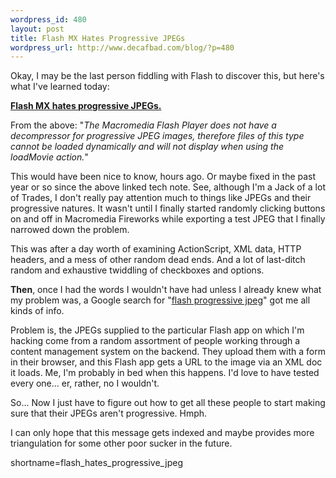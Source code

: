 ```yaml
--- 
wordpress_id: 480
layout: post
title: Flash MX Hates Progressive JPEGs
wordpress_url: http://www.decafbad.com/blog/?p=480
---
```

<p>
Okay, I may be the last person fiddling with Flash to
discover this, but here's what I've learned today:
</p>
<p>
<a href="http://www.macromedia.com/support/flash/ts/documents/cant_load_jpg.htm"><b>Flash MX hates progressive JPEGs.</b></a>
</p>
<p>
From the above: "<i>The Macromedia Flash Player does not have a
decompressor for progressive JPEG images, therefore files of this type
cannot be loaded dynamically and will not display when using the
loadMovie action.</i>"
</p>
<p>
This would have been nice to know, hours ago.  Or maybe fixed in
the past year or so since the above linked tech note.  See, although
I'm a Jack of a lot of Trades, I don't really pay attention much
to things like JPEGs and their progressive natures.  It wasn't
until I finally started randomly clicking buttons on and off in
Macromedia Fireworks while exporting a test JPEG that I finally
narrowed down the problem.
</p>
<p>
This was after a day worth of examining ActionScript, XML data,
HTTP headers, and a mess of other random dead ends.  And a lot of
last-ditch random and exhaustive twiddling of checkboxes and
options.
</p>
<p>
<b>Then</b>, once I had the words I
wouldn't have had unless I already knew what my problem was, a Google search for
"<a href="http://www.google.com/search?q=flash+progressive+jpeg&ie=UTF-8&oe=UTF-8">flash progressive jpeg</a>"
got me all kinds of info.
</p>
<p>
Problem is, the JPEGs supplied to the particular Flash app on which
I'm hacking come from a random assortment of people working through
a content management system on the backend.  They upload them
with a form in their browser, and this Flash app gets a URL to the
image via an XML doc it loads.  Me, I'm probably in bed when this
happens.  I'd love to have tested every one... er, rather, no I
wouldn't.
</p>
<p>
So... Now I just have to figure out how to get all these people
to start making sure that their JPEGs aren't progressive.  Hmph.
</p>
<p>
I can only hope that this message gets indexed and maybe provides
more triangulation for some other poor sucker in the future.
</p>
<!--more-->
shortname=flash_hates_progressive_jpeg
